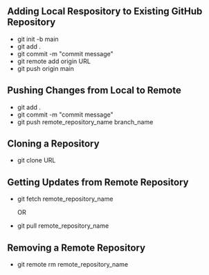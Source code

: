 ## Adding Local Respository to Existing GitHub Repository

- git init -b main
- git add .
- git commit -m "commit message"
- git remote add origin URL
- git push origin main

## Pushing Changes from Local to Remote

- git add .
- git commit -m "commit message"
- git push remote_repository_name branch_name

## Cloning a Repository

- git clone URL

## Getting Updates from Remote Repository

- git fetch remote_repository_name

    OR

- git pull remote_repository_name

## Removing a Remote Repository

- git remote rm remote_repository_name